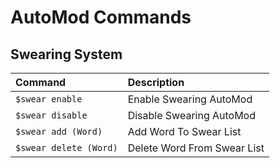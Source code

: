 # AutoMod Commands

## Swearing System

| Command | Description |
| :--- | :--- |
| `$swear enable` | Enable Swearing AutoMod |
| `$swear disable` | Disable Swearing AutoMod |
| `$swear add (Word)` | Add Word To Swear List |
| `$swear delete (Word)` | Delete Word From Swear List |



